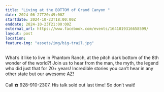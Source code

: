 ```yaml
---
title: "Living at the BOTTOM of Grand Canyon "
date: 2024-06-27T20:49:00Z
startdate: 2024-10-23T18:00:00Z
enddate: 2024-10-23T21:00:00Z
external_url: https://www.facebook.com/events/1641019316658599/
layout: post
location: 
feature-img: "assets/img/big-trail.jpg"
---
```


What’s it like to live in Phantom Ranch, at the pitch dark bottom of the 8th wonder of the world?! Join us to hear from the man, the myth, the legend who did just that for 20+ years! Incredible stories you can’t hear in any other state but our awesome AZ! <br>
  <br>
  Call ☎️ 928-910-2307. His talk sold out last time! So don’t wait! <br>
  <br>
  
